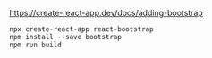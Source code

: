 https://create-react-app.dev/docs/adding-bootstrap

```
npx create-react-app react-bootstrap
npm install --save bootstrap
npm run build
```
